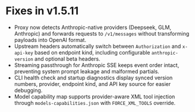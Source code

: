 # Fixes in v1.5.11

- Proxy now detects Anthropic-native providers (Deepseek, GLM, Anthropic) and forwards requests to `/v1/messages` without transforming payloads into OpenAI format.
- Upstream headers automatically switch between `Authorization` and `x-api-key` based on endpoint kind, including configurable `anthropic-version` and optional beta headers.
- Streaming passthrough for Anthropic SSE keeps event order intact, preventing system prompt leakage and malformed partials.
- CLI health check and startup diagnostics display synced version numbers, provider, endpoint kind, and API key source for easier debugging.
- Model capability map supports provider-aware XML tool injection through `models-capabilities.json` with `FORCE_XML_TOOLS` override.
